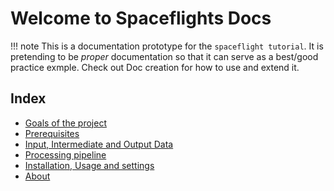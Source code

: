 # Welcome to Spaceflights Docs

!!! note
    This is a documentation prototype for the `spaceflight tutorial`. It is pretending to be *proper* documentation so that it can serve as a best/good practice exmple.
    Check out Doc creation for how to use and extend it.



## Index

- [Goals of the project](goals)
- [Prerequisites](prerequisites)
- [Input, Intermediate and Output Data](data/_Data_overview)
- [Processing pipeline](pipelines/_Pipeline_overview)
- [Installation, Usage and settings](usage)
- [About](about)



